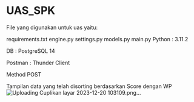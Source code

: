 # UAS_SPK
File yang digunakan untuk uas yaitu:

requirements.txt engine.py settings.py models.py main.py Python : 3.11.2

DB : PostgreSQL 14

Postman : Thunder Client

Method POST

Tampilan data yang telah disorting berdasarkan Score dengan WP
![Uploading Cuplikan layar 2023-12-20 103109.png…]()


